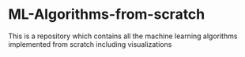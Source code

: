 # ML-Algorithms-from-scratch
This is a repository which contains all the machine learning algorithms implemented from scratch including visualizations 
